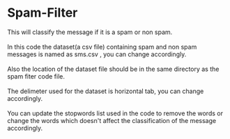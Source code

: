 # Spam-Filter
This will classify the message if it is a spam or non spam.</br></br>
In this code the dataset(a csv file) containing spam and non spam messages is named as sms.csv , you can change accordingly.</br></br>
Also the location of the dataset file should be in the same directory as the spam fiter code file.</br></br>
The delimeter used for the dataset is horizontal tab, you can change accordingly.</br></br>
You can update the stopwords list used in the code to remove the words or change the words which doesn't affect the classification of the message accordingly.</br>
